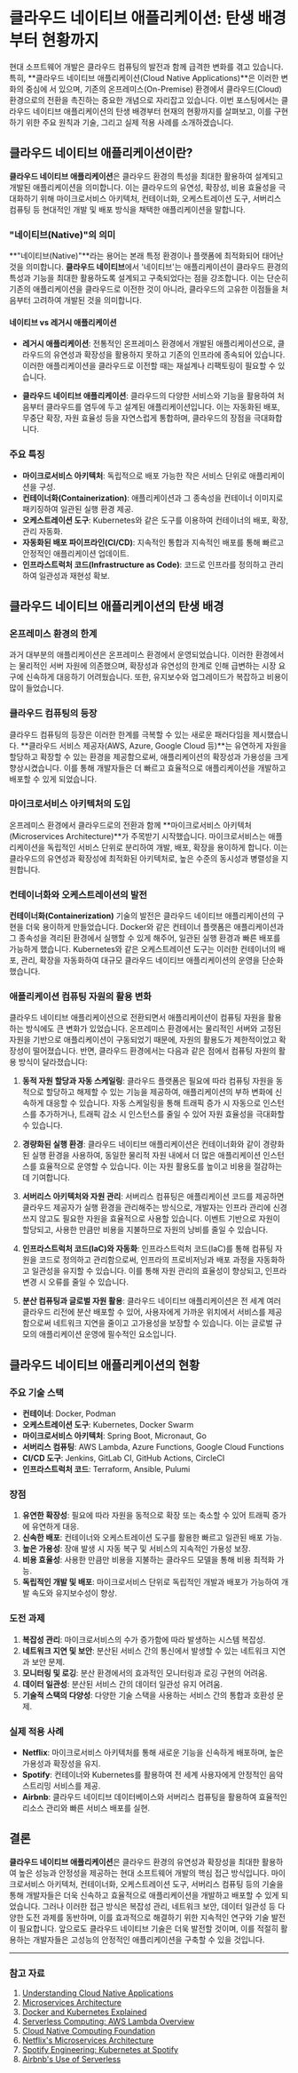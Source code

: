 # 클라우드 네이티브 애플리케이션: 탄생 배경부터 현황까지

현대 소프트웨어 개발은 클라우드 컴퓨팅의 발전과 함께 급격한 변화를 겪고 있습니다. 특히, **클라우드 네이티브 애플리케이션(Cloud Native Applications)**은 이러한 변화의 중심에 서 있으며, 기존의 온프레미스(On-Premise) 환경에서 클라우드(Cloud) 환경으로의 전환을 촉진하는 중요한 개념으로 자리잡고 있습니다. 이번 포스팅에서는 클라우드 네이티브 애플리케이션의 탄생 배경부터 현재의 현황까지를 살펴보고, 이를 구현하기 위한 주요 원칙과 기술, 그리고 실제 적용 사례를 소개하겠습니다.

## 클라우드 네이티브 애플리케이션이란?

**클라우드 네이티브 애플리케이션**은 클라우드 환경의 특성을 최대한 활용하여 설계되고 개발된 애플리케이션을 의미합니다. 이는 클라우드의 유연성, 확장성, 비용 효율성을 극대화하기 위해 마이크로서비스 아키텍처, 컨테이너화, 오케스트레이션 도구, 서버리스 컴퓨팅 등 현대적인 개발 및 배포 방식을 채택한 애플리케이션을 말합니다.

### "네이티브(Native)"의 의미

**"네이티브(Native)"**라는 용어는 본래 특정 환경이나 플랫폼에 최적화되어 태어난 것을 의미합니다. **클라우드 네이티브**에서 '네이티브'는 애플리케이션이 클라우드 환경의 특성과 기능을 최대한 활용하도록 설계되고 구축되었다는 점을 강조합니다. 이는 단순히 기존의 애플리케이션을 클라우드로 이전한 것이 아니라, 클라우드의 고유한 이점들을 처음부터 고려하여 개발된 것을 의미합니다.

#### 네이티브 vs 레거시 애플리케이션

- **레거시 애플리케이션**: 전통적인 온프레미스 환경에서 개발된 애플리케이션으로, 클라우드의 유연성과 확장성을 활용하지 못하고 기존의 인프라에 종속되어 있습니다. 이러한 애플리케이션을 클라우드로 이전할 때는 재설계나 리팩토링이 필요할 수 있습니다.
  
- **클라우드 네이티브 애플리케이션**: 클라우드의 다양한 서비스와 기능을 활용하여 처음부터 클라우드를 염두에 두고 설계된 애플리케이션입니다. 이는 자동화된 배포, 무중단 확장, 자원 효율성 등을 자연스럽게 통합하며, 클라우드의 장점을 극대화합니다.

### 주요 특징

- **마이크로서비스 아키텍처**: 독립적으로 배포 가능한 작은 서비스 단위로 애플리케이션을 구성.
- **컨테이너화(Containerization)**: 애플리케이션과 그 종속성을 컨테이너 이미지로 패키징하여 일관된 실행 환경 제공.
- **오케스트레이션 도구**: Kubernetes와 같은 도구를 이용하여 컨테이너의 배포, 확장, 관리 자동화.
- **자동화된 배포 파이프라인(CI/CD)**: 지속적인 통합과 지속적인 배포를 통해 빠르고 안정적인 애플리케이션 업데이트.
- **인프라스트럭처 코드(Infrastructure as Code)**: 코드로 인프라를 정의하고 관리하여 일관성과 재현성 확보.

## 클라우드 네이티브 애플리케이션의 탄생 배경

### 온프레미스 환경의 한계

과거 대부분의 애플리케이션은 온프레미스 환경에서 운영되었습니다. 이러한 환경에서는 물리적인 서버 자원에 의존했으며, 확장성과 유연성의 한계로 인해 급변하는 시장 요구에 신속하게 대응하기 어려웠습니다. 또한, 유지보수와 업그레이드가 복잡하고 비용이 많이 들었습니다.

### 클라우드 컴퓨팅의 등장

클라우드 컴퓨팅의 등장은 이러한 한계를 극복할 수 있는 새로운 패러다임을 제시했습니다. **클라우드 서비스 제공자(AWS, Azure, Google Cloud 등)**는 유연하게 자원을 할당하고 확장할 수 있는 환경을 제공함으로써, 애플리케이션의 확장성과 가용성을 크게 향상시켰습니다. 이를 통해 개발자들은 더 빠르고 효율적으로 애플리케이션을 개발하고 배포할 수 있게 되었습니다.

### 마이크로서비스 아키텍처의 도입

온프레미스 환경에서 클라우드로의 전환과 함께 **마이크로서비스 아키텍처(Microservices Architecture)**가 주목받기 시작했습니다. 마이크로서비스는 애플리케이션을 독립적인 서비스 단위로 분리하여 개발, 배포, 확장을 용이하게 합니다. 이는 클라우드의 유연성과 확장성에 최적화된 아키텍처로, 높은 수준의 동시성과 병렬성을 지원합니다.

### 컨테이너화와 오케스트레이션의 발전

**컨테이너화(Containerization)** 기술의 발전은 클라우드 네이티브 애플리케이션의 구현을 더욱 용이하게 만들었습니다. Docker와 같은 컨테이너 플랫폼은 애플리케이션과 그 종속성을 격리된 환경에서 실행할 수 있게 해주어, 일관된 실행 환경과 빠른 배포를 가능하게 했습니다. Kubernetes와 같은 오케스트레이션 도구는 이러한 컨테이너의 배포, 관리, 확장을 자동화하여 대규모 클라우드 네이티브 애플리케이션의 운영을 단순화했습니다.

### 애플리케이션 컴퓨팅 자원의 활용 변화

클라우드 네이티브 애플리케이션으로 전환되면서 애플리케이션이 컴퓨팅 자원을 활용하는 방식에도 큰 변화가 있었습니다. 온프레미스 환경에서는 물리적인 서버와 고정된 자원을 기반으로 애플리케이션이 구동되었기 때문에, 자원의 활용도가 제한적이었고 확장성이 떨어졌습니다. 반면, 클라우드 환경에서는 다음과 같은 점에서 컴퓨팅 자원의 활용 방식이 달라졌습니다:

1. **동적 자원 할당과 자동 스케일링**:
    클라우드 플랫폼은 필요에 따라 컴퓨팅 자원을 동적으로 할당하고 해제할 수 있는 기능을 제공하여, 애플리케이션의 부하 변화에 신속하게 대응할 수 있습니다. 자동 스케일링을 통해 트래픽 증가 시 자동으로 인스턴스를 추가하거나, 트래픽 감소 시 인스턴스를 줄일 수 있어 자원 효율성을 극대화할 수 있습니다.

2. **경량화된 실행 환경**:
    클라우드 네이티브 애플리케이션은 컨테이너화와 같이 경량화된 실행 환경을 사용하여, 동일한 물리적 자원 내에서 더 많은 애플리케이션 인스턴스를 효율적으로 운영할 수 있습니다. 이는 자원 활용도를 높이고 비용을 절감하는 데 기여합니다.

3. **서버리스 아키텍처와 자원 관리**:
    서버리스 컴퓨팅은 애플리케이션 코드를 제공하면 클라우드 제공자가 실행 환경을 관리해주는 방식으로, 개발자는 인프라 관리에 신경 쓰지 않고도 필요한 자원을 효율적으로 사용할  있습니다. 이벤트 기반으로 자원이 할당되고, 사용한 만큼만 비용을 지불하므로 자원의 낭비를 줄일 수 있습니다.

4. **인프라스트럭처 코드(IaC)와 자동화**:
    인프라스트럭처 코드(IaC)를 통해 컴퓨팅 자원을 코드로 정의하고 관리함으로써, 인프라의 프로비저닝과 배포 과정을 자동화하고 일관성을 유지할 수 있습니다. 이를 통해 자원 관리의 효율성이 향상되고, 인프라 변경 시 오류를 줄일 수 있습니다.

5. **분산 컴퓨팅과 글로벌 자원 활용**:
    클라우드 네이티브 애플리케이션은 전 세계 여러 클라우드 리전에 분산 배포할 수 있어, 사용자에게 가까운 위치에서 서비스를 제공함으로써 네트워크 지연을 줄이고 고가용성을 보장할 수 있습니다. 이는 글로벌 규모의 애플리케이션 운영에 필수적인 요소입니다.

## 클라우드 네이티브 애플리케이션의 현황

### 주요 기술 스택

- **컨테이너**: Docker, Podman
- **오케스트레이션 도구**: Kubernetes, Docker Swarm
- **마이크로서비스 아키텍처**: Spring Boot, Micronaut, Go
- **서버리스 컴퓨팅**: AWS Lambda, Azure Functions, Google Cloud Functions
- **CI/CD 도구**: Jenkins, GitLab CI, GitHub Actions, CircleCI
- **인프라스트럭처 코드**: Terraform, Ansible, Pulumi

### 장점

1. **유연한 확장성**: 필요에 따라 자원을 동적으로 확장 또는 축소할 수 있어 트래픽 증가에 유연하게 대응.
2. **신속한 배포**: 컨테이너와 오케스트레이션 도구를 활용한 빠르고 일관된 배포 가능.
3. **높은 가용성**: 장애 발생 시 자동 복구 및 서비스의 지속적인 가용성 보장.
4. **비용 효율성**: 사용한 만큼만 비용을 지불하는 클라우드 모델을 통해 비용 최적화 가능.
5. **독립적인 개발 및 배포**: 마이크로서비스 단위로 독립적인 개발과 배포가 가능하여 개발 속도와 유지보수성이 향상.

### 도전 과제

1. **복잡성 관리**: 마이크로서비스의 수가 증가함에 따라 발생하는 시스템 복잡성.
2. **네트워크 지연 및 보안**: 분산된 서비스 간의 통신에서 발생할 수 있는 네트워크 지연과 보안 문제.
3. **모니터링 및 로깅**: 분산 환경에서의 효과적인 모니터링과 로깅 구현의 어려움.
4. **데이터 일관성**: 분산된 서비스 간의 데이터 일관성 유지 어려움.
5. **기술적 스택의 다양성**: 다양한 기술 스택을 사용하는 서비스 간의 통합과 호환성 문제.

### 실제 적용 사례

- **Netflix**: 마이크로서비스 아키텍처를 통해 새로운 기능을 신속하게 배포하며, 높은 가용성과 확장성을 유지.
- **Spotify**: 컨테이너와 Kubernetes를 활용하여 전 세계 사용자에게 안정적인 음악 스트리밍 서비스를 제공.
- **Airbnb**: 클라우드 네이티브 데이터베이스와 서버리스 컴퓨팅을 활용하여 효율적인 리소스 관리와 빠른 서비스 배포를 실현.

## 결론

**클라우드 네이티브 애플리케이션**은 클라우드 환경의 유연성과 확장성을 최대한 활용하여 높은 성능과 안정성을 제공하는 현대 소프트웨어 개발의 핵심 접근 방식입니다. 마이크로서비스 아키텍처, 컨테이너화, 오케스트레이션 도구, 서버리스 컴퓨팅 등의 기술을 통해 개발자들은 더욱 신속하고 효율적으로 애플리케이션을 개발하고 배포할 수 있게 되었습니다. 그러나 이러한 접근 방식은 복잡성 관리, 네트워크 보안, 데이터 일관성 등 다양한 도전 과제를 동반하며, 이를 효과적으로 해결하기 위한 지속적인 연구와 기술 발전이 필요합니다. 앞으로도 클라우드 네이티브 기술은 더욱 발전할 것이며, 이를 적절히 활용하는 개발자들은 고성능의 안정적인 애플리케이션을 구축할 수 있을 것입니다.

---
    
### 참고 자료

1. [Understanding Cloud Native Applications](https://kubernetes.io/docs/concepts/overview/what-is-cloud-native/)
2. [Microservices Architecture](https://martinfowler.com/articles/microservices.html)
3. [Docker and Kubernetes Explained](https://www.docker.com/resources/what-container)
4. [Serverless Computing: AWS Lambda Overview](https://aws.amazon.com/lambda/)
5. [Cloud Native Computing Foundation](https://www.cncf.io/)
6. [Netflix's Microservices Architecture](https://netflixtechblog.com/the-netflix-tech-blog-beyond-the-netflix-api-84c7029a8c56)
7. [Spotify Engineering: Kubernetes at Spotify](https://engineering.atspotify.com/2020/06/kubernetes-at-spotify/)
8. [Airbnb's Use of Serverless](https://medium.com/airbnb-engineering/serverless-at-airbnb-3a6d7b1f7d8b)
